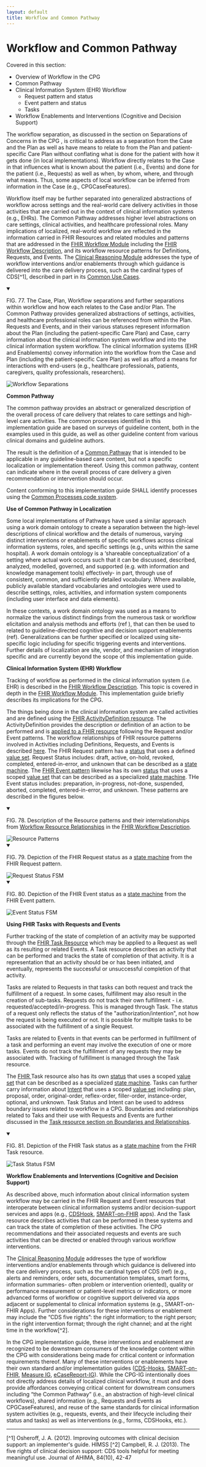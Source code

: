 ```yaml
---
layout: default
title: Workflow and Common Pathway
---
```

# **Workflow and Common Pathway**

Covered in this section:

*   Overview of Workflow in the CPG
*   Common Pathway
*   Clinical Information System (EHR) Workflow
    *   Request pattern and status
    *   Event pattern and status
    *   Tasks
*   Workflow Enablements and Interventions (Cognitive and Decision Support)

The workflow separation, as discussed in the section on Separations of Concerns in the CPG <!-- link to - 12.01 !-->, is critical to address as a separation from the Case and the Plan as well as have means to relate to from the Plan and patient-specific Care Plan without conflating what is done for the patient with how it gets done (in local implementations).  Workflow directly relates to the Case in that influences what is known about the patient (i.e., Events) and done for the patient (i.e., Requests) as well as when, by whom, where, and through what means.  Thus, some aspects of local workflow can be inferred from information in the Case (e.g., CPGCaseFeatures).

Workflow itself may be further separated into generalized abstractions of workflow across settings and the real-world care delivery activities in those activities that are carried out in the context of clinical information systems (e.g., EHRs).  The Common Pathway addresses higher level abstractions on care settings, clinical activities, and healthcare professional roles.  Many implications of localized, real-world workflow are reflected in the information carried in FHIR Resources and related modules and patterns that are addressed in the [FHIR Workflow Module](https://www.hl7.org/fhir/workflow-module.html) including the [FHIR Workflow Description](http://hl7.org/fhir/workflow.html#12.5), and its workflow resource patterns for Definitions, Requests, and Events.  The [Clinical Reasoning Module](https://www.hl7.org/fhir/clinicalreasoning-module.html) addresses the type of workflow interventions and/or enablements through which guidance is delivered into the care delivery process, such as the cardinal types of CDS[^1], described in part in its [Common Use Cases](https://www.hl7.org/fhir/clinicalreasoning-module.html#uses).


<details open>

<summary>

FIG. 77.  The Case, Plan, Workflow separations and further separations within workflow and how each relates to the Case and/or Plan.  The Common Pathway provides generalized abstractions of settings, activities, and healthcare professional roles can be referenced from within the Plan.  Requests and Events, and in their various statuses represent information about the Plan (including the patient-specific Care Plan) and Case, carry information about the clinical information system workflow and into the clinical information system workflow.  The clinical information systems (EHR and Enablements) convey information into the workflow from the Case and Plan (including the patient-specific Care Plan) as well as afford a means for interactions with end-users (e.g., healthcare professionals, patients, caregivers, quality professionals, researchers).

</summary>

<img src="assets/images/CPG-WorkflowSeparations.png" alt="Workflow Separations" class="img-responsive img-rounded center-block"/>

</details>

**Common Pathway** <!-- Needs some work. Conflates Settings and Activities; only addresses Ambulatory !-->

The common pathway provides an abstract or generalized description of the overall process of care delivery that relates to care settings and high-level care activities.  The common processes identified in this implementation guide are based on surveys of guideline content, both in the examples used in this guide, as well as other guideline content from various clinical domains and guideline authors.

The result is the definition of a [Common Pathway](http://build.fhir.org/ig/HL7/cqf-recommendations/common-pathway.html) that is intended to be applicable in any guideline-based care content, but not a specific localization or implementation thereof.  Using this common pathway, content can indicate where in the overall process of care delivery a given recommendation or intervention should occur.  

Content conforming to this implementation guide SHALL identify processes using the [Common Processes code system](http://build.fhir.org/ig/HL7/cqf-recommendations/CodeSystem-cpg-common-process.html).

**Use of Common Pathway in Localization**

Some local implementations of Pathways have used a similar approach using a work domain ontology to create a separation between the high-level descriptions of clinical workflow and the details of numerous, varying distinct interventions or enablements of specific workflows across clinical information systems, roles, and specific settings (e.g., units within the same hospital).  A work domain ontology is a ‘shareable conceptualization’ of a setting where actual work occurs such that it can be discussed, described, analyzed, modelled, governed, and supported (e.g. with information and knowledge management tools) effectively- in part, through use of consistent, common, and sufficiently detailed vocabulary.  Where available, publicly available standard vocabularies and ontologies were used to describe settings, roles, activities, and information system components (including user interface and data elements).  

In these contexts, a work domain ontology was used as a means to normalize the various distinct findings from the numerous task or workflow elicitation and analysis methods and efforts (ref <!-- MAyo SSS and ROOT !-->), that can then be used to related to guideline-directed cognitive and decision support enablements (ref).  Generalizations can be further specified or localized using site-specific logic including for specific triggering events and interventions.  Further details of localization are site, vendor, and mechanism of integration specific and are currently beyond the scope of this implementation guide.

**Clinical Information System (EHR) Workflow**

Tracking of workflow as performed in the clinical information system (i.e. EHR) is described in the [FHIR Workflow Description](https://www.hl7.org/fhir/workflow.html).  This topic is covered in depth in the [FHIR Workflow Module](https://www.hl7.org/fhir/workflow-module.html).  This implementation guide briefly describes its implications for the CPG.

The things being done in the clinical information system are called activities and are defined using the [FHIR ActivityDefinition resource](http://www.hl7.org/fhir/activitydefinition.html).  The ActivityDefinition provides the description or definition of an action to be performed and is [applied to a FHIR resource](http://www.hl7.org/fhir/activitydefinition.html#12.17.3.3) following the Request and/or Event patterns.  The workflow relationships of FHIR resource patterns involved in Activities including Definitions, Requests, and Events is described [here](http://hl7.org/fhir/workflow.html#respatterns). The FHIR Request pattern has a [status](https://www.hl7.org/fhir/request-definitions.html#Request.status) that uses a defined [value set](http://hl7.org/fhir/valueset-request-status.html).  Request Status includes: draft, active, on-hold, revoked, completed, entered-in-error, and unknown that can be described as a [state machine](https://www.hl7.org/fhir/request.html#statemachine).  The [FHIR Event pattern](https://www.hl7.org/fhir/event.html) likewise has its own [status](https://www.hl7.org/fhir/event-definitions.html#Event.status) that uses a scoped [value set](https://www.hl7.org/fhir/valueset-event-status.html) that can be described as a specialized [state machine](https://www.hl7.org/fhir/event.html#statemachine).  THe Event status includes: preparation, in-progress, not-done, suspended, aborted, completed, entered-in-error, and unknown.  These patterns are described in the figures below.

<details open>

<summary>

FIG. 78. Description of the Resource patterns and their interrelationships from [Workflow Resource Relationships](https://www.hl7.org/fhir/workflow.html#relationships) in the [FHIR Workflow Description](https://www.hl7.org/fhir/workflow.html).

</summary>

<img src="assets/images/CPG-ResourcePatternsRelationship.png" alt="Resource Patterns" class="img-responsive img-rounded center-block"/>

</details>

<details open>

<summary>

FIG. 79. Depiction of the FHIR Request status as a [state machine](https://www.hl7.org/fhir/request.html#statemachine) from the FHIR Request pattern.

</summary>

<img src="assets/images/CPG-RequestStatusFSM.png" alt="Request Status FSM" class="img-responsive img-rounded center-block"/>

</details>

<details open>

<summary>

FIG. 80. Depiction of the FHIR Event status as a [state machine](https://www.hl7.org/fhir/event.html#statemachine) from the FHIR Event pattern.

</summary>

<img src="assets/images/CPG-EventStatusFSM.png" alt="Event Status FSM" class="img-responsive img-rounded center-block"/>

</details>


**Using FHIR Tasks with Requests and Events**

Further tracking of the state of completion of an activity may be supported through the [FHIR Task Resource](https://www.hl7.org/fhir/task.html) which may be applied to a Request as well as its resulting or related Events.  A Task resource describes an activity that can be performed and tracks the state of completion of that activity. It is a representation that an activity should be or has been initiated, and eventually, represents the successful or unsuccessful completion of that activity.

Tasks are related to Requests in that tasks can both request and track the fulfillment of a request. In some cases, fulfillment may also result in the creation of sub-tasks. Requests do not track their own fulfillment - i.e. requested/accepted/in-progress. This is managed through Task. The status of a request only reflects the status of the "authorization/intention", not how the request is being executed or not. It is possible for multiple tasks to be associated with the fulfillment of a single Request.

Tasks are related to Events in that events can be performed in fulfillment of a task and performing an event may involve the execution of one or more tasks. Events do not track the fulfillment of any requests they may be associated with. Tracking of fulfillment is managed through the Task resource.  

The [FHIR ](https://www.hl7.org/fhir/event.html)Task resource also has its own [status](https://www.hl7.org/fhir/task-definitions.html#Task.status) that uses a scoped [value set](https://www.hl7.org/fhir/valueset-task-status.html) that can be described as a specialized [state machine](https://www.hl7.org/fhir/task.html#statemachine).  Tasks can further carry information about [Intent](https://www.hl7.org/fhir/task-definitions.html#Task.intent) that uses a scoped [value set](http://hl7.org/fhir/valueset-task-intent.html) including: plan, proposal, order, original-order, reflex-order, filler-order, instance-order, optional, and unknown.  Task Status and Intent can be used to address boundary issues related to workflow in a CPG.  Boundaries and relationships related to Taks and their use with Requests and Events are further discussed in the [Task resource section on Boundaries and Relationships](https://www.hl7.org/fhir/task.html#bnr).

<details open>

<summary>

FIG. 81. Depiction of the FHIR Task status as a [state machine](https://www.hl7.org/fhir/task.html#statemachine) from the FHIR Task resource.

</summary>

<img src="assets/images/CPG-TaskStatusFSM.png" alt="Task Status FSM" class="img-responsive img-rounded center-block"/>

</details>

**Workflow Enablements and Interventions (Cognitive and Decision Support)**

As described above, much information about clinical information system workflow may be carried in the FHIR Request and Event resources that interoperate between clinical information systems and/or decision-support services and apps (e.g., [CDSHook](https://cds-hooks.hl7.org/), [SMART-on-FHIR](http://www.hl7.org/fhir/smart-app-launch/) apps).  And the Task resource describes activities that can be performed in these systems and can track the state of completion of these activities.  The CPG recommendations and their associated requests and events are such activities that can be directed or enabled through various workflow interventions.

The [Clinical Reasoning Module](https://www.hl7.org/fhir/clinicalreasoning-module.html) addresses the type of workflow interventions and/or enablements through which guidance is delivered into the care delivery process, such as the cardinal types of CDS (ref) (e.g., alerts and reminders, order sets, documentation templates, smart forms, information summaries- often problem or intervention oriented), quality or performance measurement or patient-level metrics or indicators, or more advanced forms of workflow or cognitive support delivered via apps adjacent or supplemental to clinical information systems (e.g., SMART-on-FHIR Apps).  Further considerations for these interventions or enablement may include the “CDS five rights”: the right information; to the right person; in the right intervention format; through the right channel; and at the right time in the workflow[^2].

In the CPG implementation guide, these interventions and enablement are recognized to be downstream consumers of the knowledge content within the CPG with considerations being made for critical content or information requirements thereof. Many of these interventions or enablements have their own standard and/or implementation guides ([CDS-Hooks](https://cds-hooks.hl7.org/), [SMART-on-FHIR](http://www.hl7.org/fhir/smart-app-launch/), [Measure IG](http://hl7.org/fhir/us/cqfmeasures/2019May/index.html), [eCaseReport-IG](http://hl7.org/fhir/uv/ecr/2018Jan/index.html)).  While the CPG-IG intentionally does not directly address details of localized clinical workflow, it must and does provide affordances conveying critical content for downstream consumers including “the Common Pathway” (i.e., an abstraction of high-level clinical workflows), shared information (e.g., Requests and Events as CPGCaseFeatures), and reuse of the same standards for clinical information system activities (e.g., requests, events, and their lifecycle including their status and tasks) as well as interventions (e.g., forms, CDSHooks, etc.).

---
[^1] Osheroff, J. A. (2012). Improving outcomes with clinical decision support: an implementer's guide. HIMSS
[^2] Campbell, R. J. (2013). The five rights of clinical decision support: CDS tools helpful for meeting meaningful use. Journal of AHIMA, 84(10), 42-47

